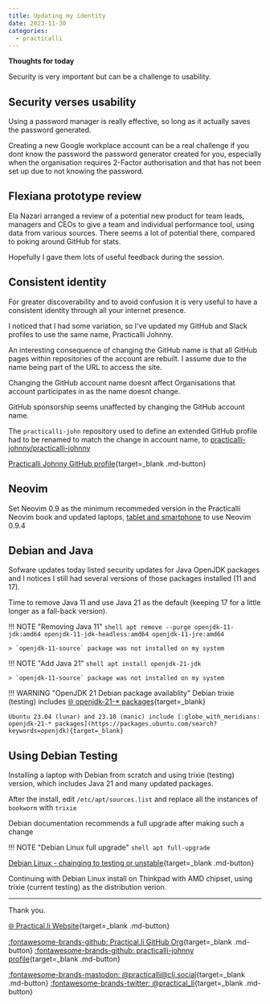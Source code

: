 ```yaml
---
title: Updating my identity
date: 2023-11-30
categories:
  - practicalli
---
```


**Thoughts for today**

Security is very important but can be a challenge to usability.

<!-- more -->

## Security verses usability

Using a password manager is really effective, so long as it actually saves the password generated.

Creating a new Google workplace account can be a real challenge if you dont know the password the password generator created for you, especially when the organisation requires 2-Factor authorisation and that has not been set up due to not knowing the password.


## Flexiana prototype review

Ela Nazari arranged a review of a potential new product for team leads, managers and CEOs to give a team and individual performance tool, using data from various sources.  There seems a lot of potential there, compared to poking around GitHub for stats.

Hopefully I gave them lots of useful feedback during the session.


## Consistent identity

For greater discoverability and to avoid confusion it is very useful to have a consistent identity through all your internet presence.

I noticed that I had some variation, so I've updated my GitHub and Slack profiles to use the same name, Practicalli Johnny.

An interesting consequence of changing the GitHub name is that all GitHub pages within repositories of the account are rebuilt.  I assume due to the name being part of the URL to access the site.

Changing the GitHub account name doesnt affect Organisations that account participates in as the name doesnt change.

GitHub sponsorship seems unaffected by changing the GitHub account name.

The `practicalli-john` repository used to define an extended GitHub profile had to be renamed to match the change in account name, to [practicalli-johnny/practicalli-johnny](https://github.com/practicalli-johnny/practicalli-johnny)

[Practicalli Johnny GitHub profile](https://github.com/practicalli-johnny){target=_blank .md-button} 


## Neovim

Set Neovim 0.9 as the minimum recommeded version in the Practicalli Neovim book and updated laptops, [tablet and smartphone](https://practical.li/neovim/termux/) to use Neovim 0.9.4


## Debian and Java

Sofware updates today listed security updates for Java OpenJDK packages and I notices I still had several versions of those packages installed (11 and 17).

Time to remove Java 11 and use Java 21 as the default (keeping 17 for a little longer as a fall-back version).

!!! NOTE "Removing Java 11"
    ```shell
    apt remove --purge openjdk-11-jdk:amd64 openjdk-11-jdk-headless:amd64 openjdk-11-jre:amd64
    ```

    > `openjdk-11-source` package was not installed on my system


!!! NOTE "Add Java 21"
    ```shell
    apt install openjdk-21-jdk
    ```

    > `openjdk-11-source` package was not installed on my system

!!! WARNING "OpenJDK 21 Debian package availablity"
    Debian trixie (testing) includes [:globe_with_meridians: openjdk-21-* packages](https://packages.ubuntu.com/search?keywords=openjdk){target=_blank}

    Ubuntu 23.04 (lunar) and 23.10 (manic) include [:globe_with_meridians: openjdk-21-* packages](https://packages.ubuntu.com/search?keywords=openjdk){target=_blank}


## Using Debian Testing

Installing a laptop with Debian from scratch and using trixie (testing) version, which includes Java 21 and many updated packages.

After the install, edit `/etc/apt/sources.list` and replace all the instances of `bookworm` with `trixie` 

Debian documentation recommends a full upgrade after making such a change

!!! NOTE "Debian Linux full upgrade"
    ```shell
    apt full-upgrade
    ```

[Debian Linux - chainging to testing or unstable](https://www.debian.org/doc/manuals/debian-faq/choosing.en.html#s3.1.11){target=_blank .md-button} 

Continuing with Debian Linux install on Thinkpad with AMD chipset, using trixie (current testing) as the distribution verion.

---
Thank you.

[:globe_with_meridians: Practical.li Website](https://practical.li){target=_blank .md-button} 

[:fontawesome-brands-github: Practical.li GitHub Org](https://github.com/practicalli){target=_blank .md-button} 
[:fontawesome-brands-github: practicalli-johnny profile](https://github.com/practicalli-johnny){target=_blank .md-button}

[:fontawesome-brands-mastodon: @practicalli@clj.social](https://clj.social/@practicalli){target=_blank .md-button}
[:fontawesome-brands-twitter: @practical_li](https://twitter.com/practcial_li){target=_blank .md-button}
